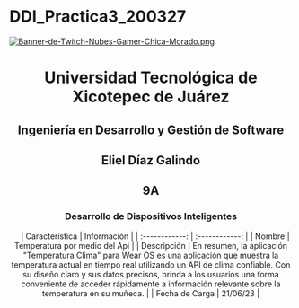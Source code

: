 # DDI_Practica3_200327

[![Banner-de-Twitch-Nubes-Gamer-Chica-Morado.png](https://i.postimg.cc/15q3LFXF/Banner-de-Twitch-Nubes-Gamer-Chica-Morado.png)](https://postimg.cc/MvzwBvyZ)

<div align="center">
  
# Universidad Tecnológica de Xicotepec de Juárez


## Ingeniería en Desarrollo y Gestión de Software
## Eliel Díaz Galindo 
## 9A
### Desarrollo de Dispositivos Inteligentes




&nbsp;
&nbsp;
|  Característica |  Información |
| :------------: | :------------: |
| Nombre | Temperatura por medio del Api |
| Descripción  |  En resumen, la aplicación "Temperatura Clima" para Wear OS es una aplicación que muestra la temperatura actual en tiempo real utilizando un API de clima confiable. Con su diseño claro y sus datos precisos, brinda a los usuarios una forma conveniente de acceder rápidamente a información relevante sobre la temperatura en su muñeca. |
|  Fecha de Carga | 21/06/23  |
